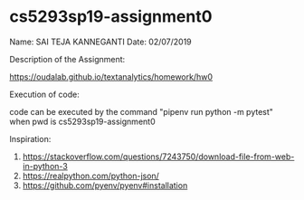 # cs5293sp19-assignment0

Name: SAI TEJA KANNEGANTI
Date: 02/07/2019


Description of the Assignment:

https://oudalab.github.io/textanalytics/homework/hw0


Execution of code:

code can be executed by the command "pipenv run python -m pytest" when pwd is cs5293sp19-assignment0

Inspiration:

1. https://stackoverflow.com/questions/7243750/download-file-from-web-in-python-3
2. https://realpython.com/python-json/
3. https://github.com/pyenv/pyenv#installation

